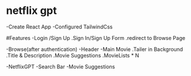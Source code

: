 # netflix gpt
-Create React App
-Configured TailwindCss

#Features
-Login /Sign Up
.Sign In/Sign Up Form
.redirect to Browse Page


-Browse(after authentication)
-Header
-Main Movie
.Tailer in Background
.Title & Description
.Movie Suggestions
.MovieLists * N

-NetflixGPT
-Search Bar
-Movie Suggestions

